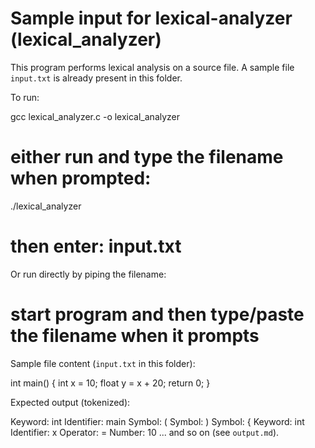 # Sample input for lexical-analyzer (lexical_analyzer)

This program performs lexical analysis on a source file. A sample file `input.txt` is already present in this folder.

To run:

gcc lexical_analyzer.c -o lexical_analyzer
# either run and type the filename when prompted:
./lexical_analyzer
# then enter: input.txt

Or run directly by piping the filename:
# start program and then type/paste the filename when it prompts

Sample file content (`input.txt` in this folder):

int main() {
    int x = 10;
    float y = x + 20;
    return 0;
}

Expected output (tokenized):

Keyword: int
Identifier: main
Symbol: (
Symbol: )
Symbol: {
Keyword: int
Identifier: x
Operator: =
Number: 10
... and so on (see `output.md`).
